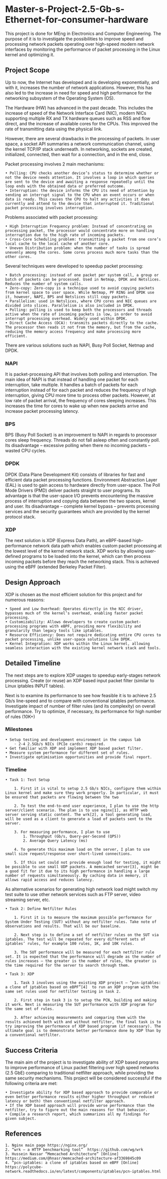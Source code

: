 # Master-s-Project-2.5-Gb-s-Ethernet-for-consumer-hardware

This project is done for MEng in Electronics and Computer Engineering. The purpose of it is to investigate the possibilities to improve speed and processing network packets operating over high-speed modern network interfaces by monitoring the performance of packet processing in the Linux kernel and optimizing it.

## Project Scope
Up to now, the Internet has developed and is developing exponentially, and with it, increases the number of network applications. However, this has also led to the increase in need for speed and high performance for the networking subsystem of the Operating System (OS). 

The Hardware (HW) has advanced in the past decade. This includes the increase of speed of the Network Interface Card (NIC), modern NICs supporting multiple RX and TX hardware queues such as RSS and flow direct, and the increase of available cores for the CPUs. This improved the rate of transmitting data using the physical link. 

However, there are several drawbacks in the processing of packets. In user space, a socket API summaries a network communication channel, using the kernel TCP/IP stack underneath. In networking, sockets are created, initialized, connected, then wait for a connection, and in the end, close. 

Packet processing involves 2 main mechanisms: 

    • Polling: CPU checks another device’s status to determine whether or not the device needs attention. It involves a loop in which queries are sent to the device and awaiting a response repeatedly until the loop ends with the obtained data or preferred outcome. 
    • Interruption: the device informs the CPU its need of attention by sending an interrupt signal to the CPU when an event occurs or when data is ready. This causes the CPU to halt any activities it does currently and attend to the device that interrupted it. Traditional packet processing involves interruption. 

Problems associated with packet processing:

    • High Interruption Frequency problem: Instead of concentrating on processing packet, the processor would concentrate more on handling interruption due to the high rate of incoming packets.
    • Cross-Core Scheduling problem: transmitting a packet from one core’s local cache to the local cache of another core.
    • Uneven Distribution problem: when the number of tasks is spread unevenly among the cores. Some cores process much more tasks than the other cores.

Several techniques were developed to speedup packet processing: 

    • Batch processing: instead of one packet per system call, a group or batch of packets can be processed. Used in Netmap, DPDK and Netslices. Reduces the number of system calls. 
    • Zero-copy: Zero-copy is a technique used to avoid copying packets from kernel space to user space. While Netmap, PF RING and DPDK use it, however, NAPI, BPS and Netslices still copy packets. 
    • Parallelism: used in Netslices, where CPU cores and NIC queues are divided into slices. Parallelism is also included in DPDK. 
    • Polling: polling is used to keep both the processors and threads active when the rate of incoming packets is low, in order to avoid interrupt processing overhead. Widely used within DPDK. 
    • Direct Cache Access (DCA): transmits packets directly to the cache. The processor then reads it not from the memory, but from the cache, reducing the memory access frequency and make processing more efficient.

There are various solutions such as NAPI, Busy Poll Socket, Netmap and DPDK. 

### NAPI

It is packet-processing API that involves both polling and interruption. The main idea of NAPI is that instead of handling one packet for each interruption, take multiple. It handles a batch of packets for each interruption instead of for each packet and reduces the frequency of high interruption, giving CPU more time to process other packets. However, at low rate of packet arrival, the frequency of cores sleeping increases. This increases the time for cores to wake up when new packets arrive and increase packet processing latency.

### BPS

BPS (Busy Poll Socket) is an improvement to NAPI in regards to processor cores sleep frequency. Threads do not fall asleep often and constantly poll. Its disadvantage – excessive polling when there no incoming packets – wasted CPU cycles.

### DPDK

DPDK (Data Plane Development Kit) consists of libraries for fast and efficient data packet processing functions. Environment Abstraction Layer (EAL) is used to gain access to hardware directly from user-space. The Poll Mode Drivers (PMD) deliver packets straight to user programs. Its advantage is that the user-space I/O prevents encountering the massive process of interruption and copying data between the two spaces, kernel and user. Its disadvantage – complete kernel bypass – prevents processing services and the security guarantees which are provided by the kernel protocol stack.

### XDP

The next solution is XDP (Express Data Path), an eBPF-based high-performance network data path which enables custom packet processing at the lowest level of the kernel network stack. XDP works by allowing user-defined programs to be loaded into the kernel, which can then process incoming packets before they reach the networking stack. This is achieved using the eBPF (extended Berkeley Packet Filter).

## Design Approach
XDP is chosen as the most efficient solution for this project and for numerous reasons:

    • Speed and Low Overhead: Operates directly in the NIC driver, bypasses much of the kernel’s overhead, enabling faster packet processing. 
    • Customizability: Allows developers to create custom packet-processing programs with eBPF, providing more flexibility and granularity than legacy tools like iptables. 
    • Resource Efficiency: Does not require dedicating entire CPU cores to packet processing, unlike user-space solutions like DPDK. 
    • Kernel Integration: XDP works within the Linux kernel, allowing seamless interaction with the existing kernel network stack and tools.

## Detailed Timeline
The next steps are to explore XDP usages to speedup early-stages network processing. Create (or reuse) an XDP based input packet filter (similar to Linux iptables INPUT tables). 

Next is to examine its performance to see how feasible it is to achieve 2.5 Gb/s line-speed and to compare with conventional iptables performance. Investigate impact of number of filter rules (and its complexity) on overall performance. Try to optimize, if necessary, its performance for high number of rules (10K+) 
### Milestones

    • Setup testing and development environment in the campus lab 
        ◦ 2-4 2.5Gb/s NICs (PCIe cards) required. 
    • Get familiar with XDP and implement XDP based packet filter.
    • Measure system performance for different set of rules. 
    • Investigate optimisation opportunities and provide final report. 

### Timeline

    • Task 1: Test Setup

        1. First it is vital to setup 2.5 Gb/s NICs, configure them within Linux kernel and make sure they work properly. In particular, it must be ensured that packets are flowing between the two

        2. To test the end-to-end user experience, I plan to use the http server/client scenario. The plan is to use nginx[1], as HTTP web server serving static content. The wrk[2], a tool generating load, will be used as a client to generate a load of packets sent to the server.

        3. For measuring performance, I plan to use
            1. Throughput (Gb/s, Query-per-Second (QPS))
            2. Average Query Latency (ms)

        4. To generate this maximum load on the server, I plan to use small size request/response over short-lived connections.
        
        5. If this set could not provide enough load for testing, it might be possible to use small UDP packets. A memcached server[3], might be a good fit for it due to its high performance in handling a large number of requests simultaneously. By caching data in memory, it allows rapid access and reduces latency.

As alternative scenarios for generating high network load might switch my test suite to use other network services such as FTP server, video streaming server, etc.

    • Task 2: Define Netfilter Rules

        1. First it is to measure the maximum possible performance for System Under Testing (SUT) without any netfilter rules. Take note of observations and results. That will be our baseline. 

        2. Next step is to define a set of netfilter rules on the SUT via iptables. The test will be repeated for every different sets of iptables’ rules, for example 100 rules, 1K, and 10K rules. 

        3. The SUT performance will be measured for each netfilter rule set. It is expected that the performance will degrade as the number of rules increases – the greater is the number of rules, the greater is the time required for the server to search through them.

    • Task 3: XDP

        1. Task 3 involves using the existing XDP project – “pcn-iptables: a clone of iptables based on eBPF”[4]  to run an XDP program with the same set rules used for netfilter testing in task 2.

        2. First step in task 3 is to setup the PCN, building and making it work. Next is measuring the SUT performance with XDP program for the same set of rules.

        3. After achieving measurements and comparing them with the results achieved both with and without netfilter, the final task is to try improving the performance of XDP based program (if necessary). The ultimate goal is to demonstrate better performance done by XDP than by a conventional netfilter.

## Success Criteria

The main aim of the project is to investigate ability of XDP based programs to improve performance of Linux packet filtering over high speed networks (2.5 GbE) comparing to traditional netfilter approach, while providing the same security mechanisms. This project will be considered successful if the following criteria are met:

    • Investigate ability for XDP based approach to provide comparable or even better performance results either higher throughput or reduced latency or both) then conventional netfilter approach. 
    • If the XDP based approach will provide worse performance than the netfilter, try to figure out the main reasons for that behavior.
    • Compile a research report, which summarizes all my findings for given subject.  
       
## References
    1. Nginx main page https://nginx.org/
    2. “wrk – a HTTP benchmarking tool”  https://github.com/wg/wrk
    3. Hussein Nassar “Memcached Architecture” [Online] https://medium.com/@hnasr/memcached-architecture-af3369845c09
    4. “pcn-iptables: a clone of iptables based on eBPF [Online] https://polycube-network.readthedocs.io/en/latest/components/iptables/pcn-iptables.html



